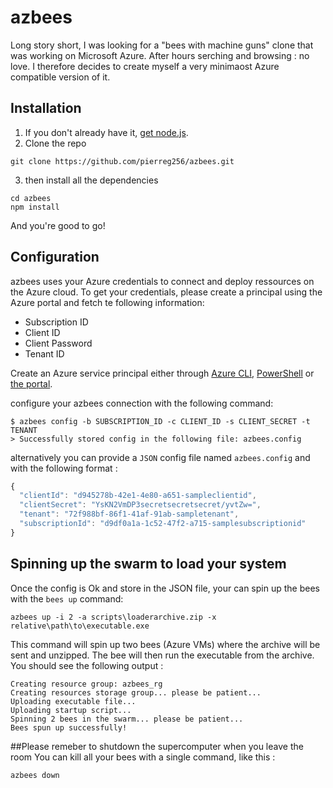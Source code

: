 # azbeesLong story short, I was looking for a "bees with machine guns" clone that was working on Microsoft Azure. After hours serching and browsing : no love. I therefore decides to create myself a very minimaost Azure compatible version of it.## Installation1. If you don't already have it, [get node.js](https://nodejs.org).2. Clone the repo```git clone https://github.com/pierreg256/azbees.git```3. then install all the dependencies```cd azbeesnpm install```And you're good to go!## Configurationazbees uses your Azure credentials to connect and deploy ressources on the Azure cloud. To get your credentials, please create a principal using the Azure portal and fetch te following information:* Subscription ID* Client ID* Client Password* Tenant IDCreate an Azure service principal either through    [Azure CLI](https://azure.microsoft.com/documentation/articles/resource-group-authenticate-service-principal-cli/),    [PowerShell](https://azure.microsoft.com/documentation/articles/resource-group-authenticate-service-principal/)    or [the portal](https://azure.microsoft.com/documentation/articles/resource-group-create-service-principal-portal/).configure your azbees connection with the following command:```$ azbees config -b SUBSCRIPTION_ID -c CLIENT_ID -s CLIENT_SECRET -t TENANT> Successfully stored config in the following file: azbees.config ```alternatively you can provide a `JSON` config file named `azbees.config` and with  the following format : ```javascript{  "clientId": "d945278b-42e1-4e80-a651-sampleclientid",  "clientSecret": "YsKN2VmDP3secretsecretsecret/yvtZw=",  "tenant": "72f988bf-86f1-41af-91ab-sampletenant",  "subscriptionId": "d9df0a1a-1c52-47f2-a715-samplesubscriptionid"}```## Spinning up the swarm to load your systemOnce the config is Ok and store in the JSON file, your can spin up the bees with the `bees up` command:```azbees up -i 2 -a scripts\loaderarchive.zip -x relative\path\to\executable.exe```This command will spin up two bees (Azure VMs) where the archive will be sent and unzipped. The bee will then run the executable from the archive. You should see the following output :```Creating resource group: azbees_rgCreating resources storage group... please be patient...Uploading executable file...Uploading startup script...Spinning 2 bees in the swarm... please be patient...Bees spun up successfully!```##Please remeber to shutdown the supercomputer when you leave the roomYou can kill all your bees with a single command, like this :```azbees down ```